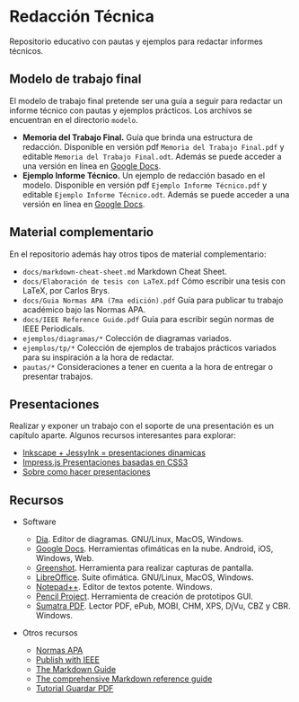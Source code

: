 # Redacción Técnica

Repositorio educativo con pautas y ejemplos para redactar informes técnicos.

## Modelo de trabajo final

El modelo de trabajo final pretende ser una guía a seguir para redactar un informe técnico con pautas y ejemplos prácticos. Los archivos se encuentran en el directorio `modelo`.

- **Memoria del Trabajo Final.** Guía que brinda una estructura de redacción. Disponible en versión pdf `Memoria del Trabajo Final.pdf` y editable `Memoria del Trabajo Final.odt`. Además se puede acceder a una versión en línea en [Google Docs](https://docs.google.com/document/d/17LEamsrHVSWW7h_Q9vsXceS2OKmEkbil5PoUAOe40n0). 
- **Ejemplo Informe Técnico.** Un ejemplo de redacción basado en el modelo. Disponible en versión pdf `Ejemplo Informe Técnico.pdf` y editable `Ejemplo Informe Técnico.odt`. Además se puede acceder a una versión en línea en [Google Docs](https://docs.google.com/document/d/1nyXuRda88w7UsFbD4Z-Drb5UBqbnPBianTHqCXTBi8o).

## Material complementario

En el repositorio además hay otros tipos de material complementario:

- `docs/markdown-cheat-sheet.md` Markdown Cheat Sheet.
- `docs/Elaboración de tesis con LaTeX.pdf` Cómo escribir una tesis con LaTeX, por Carlos Brys.
- `docs/Guia Normas APA (7ma edición).pdf` Guía para publicar tu trabajo académico bajo las Normas APA.
- `docs/IEEE Reference Guide.pdf` Guía para escribir según normas de IEEE Periodicals.
- `ejemplos/diagramas/*` Colección de diagramas variados.
- `ejemplos/tp/*` Colección de ejemplos de trabajos prácticos variados para su inspiración a la hora de redactar.
- `pautas/*` Consideraciones a tener en cuenta a la hora de entregar o presentar trabajos.

## Presentaciones

Realizar y exponer un trabajo con el soporte de una presentación es un capítulo aparte. Algunos recursos interesantes para explorar:

- [Inkscape + JessyInk = presentaciones dinamicas](http://vamox.blogspot.com/2016/04/tutorial-inkscape-jessyink.html) 
- [Impress.js Presentaciones basadas en CSS3](https://impress.js.org/)
- [Sobre como hacer presentaciones](http://vamox.blogspot.com/2019/08/slides-sobre-como-hacer-presentaciones.html)

## Recursos

- Software
    - [Dia](http://dia-installer.de/index.html.es). Editor de diagramas. GNU/Linux, MacOS, Windows.
    - [Google Docs](https://docs.google.com/). Herramientas ofimáticas en la nube. Android, iOS, Windows, Web.
    - [Greenshot](https://getgreenshot.org/). Herramienta para realizar capturas de pantalla. 
    - [LibreOffice](https://www.libreoffice.org/). Suite ofimática. GNU/Linux, MacOS, Windows.
    - [Notepad++](https://notepad-plus-plus.org/). Editor de textos potente. Windows.
    - [Pencil Project](https://pencil.evolus.vn/). Herramienta de creación de prototipos GUI.
    - [Sumatra PDF](https://www.sumatrapdfreader.org/free-pdf-reader.html). Lector PDF, ePub, MOBI, CHM, XPS, DjVu, CBZ y CBR. Windows.

- Otros recursos 
    - [Normas APA](https://normas-apa.org/)
    - [Publish with IEEE](https://ieeeauthorcenter.ieee.org/)
    - [The Markdown Guide](https://www.markdownguide.org/)
    - [The comprehensive Markdown reference guide](https://github.com/mattcone/markdown-guide)
    - [Tutorial Guardar PDF](https://youtu.be/A632avezFGQ)